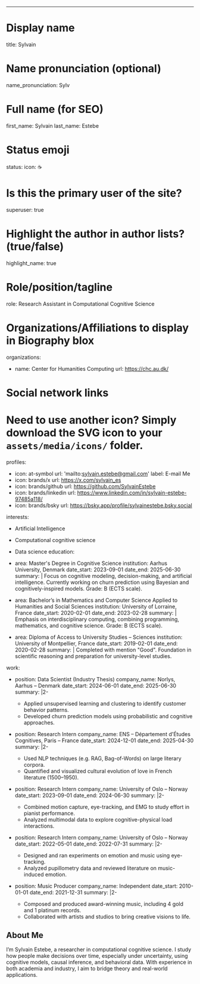 ---
# Display name
title: Sylvain

# Name pronunciation (optional)
name_pronunciation: Sylv

# Full name (for SEO)
first_name: Sylvain
last_name: Estebe

# Status emoji
status:
  icon: ☕️

# Is this the primary user of the site?
superuser: true

# Highlight the author in author lists? (true/false)
highlight_name: true

# Role/position/tagline
role: Research Assistant in Computational Cognitive Science

# Organizations/Affiliations to display in Biography blox
organizations:
  - name: Center for Humanities Computing
    url: https://chc.au.dk/

# Social network links
# Need to use another icon? Simply download the SVG icon to your `assets/media/icons/` folder.
profiles:
  - icon: at-symbol
    url: 'mailto:sylvain.estebe@gmail.com'
    label: E-mail Me
  - icon: brands/x
    url: https://x.com/sylvain_es
  - icon: brands/github
    url: https://github.com/SylvainEstebe
  - icon: brands/linkedin
    url: https://www.linkedin.com/in/sylvain-estebe-97485a118/
  - icon: brands/bsky
    url: https://bsky.app/profile/sylvainestebe.bsky.social

interests:
  - Artificial Intelligence
  - Computational cognitive science
  - Data science
education:
  - area: Master's Degree in Cognitive Science
    institution: Aarhus University, Denmark
    date_start: 2023-09-01
    date_end: 2025-06-30
    summary: |
      Focus on cognitive modeling, decision-making, and artificial intelligence. Currently working on churn prediction using Bayesian and cognitively-inspired models. Grade: B (ECTS scale).

  - area: Bachelor’s in Mathematics and Computer Science Applied to Humanities and Social Sciences
    institution: University of Lorraine, France
    date_start: 2020-02-01
    date_end: 2023-02-28
    summary: |
      Emphasis on interdisciplinary computing, combining programming, mathematics, and cognitive science. Grade: B (ECTS scale).

  - area: Diploma of Access to University Studies – Sciences
    institution: University of Montpellier, France
    date_start: 2019-02-01
    date_end: 2020-02-28
    summary: |
      Completed with mention "Good". Foundation in scientific reasoning and preparation for university-level studies.

work:
  - position: Data Scientist (Industry Thesis)
    company_name: Norlys, Aarhus – Denmark
    date_start: 2024-06-01
    date_end: 2025-06-30
    summary: |2-
      - Applied unsupervised learning and clustering to identify customer behavior patterns.
      - Developed churn prediction models using probabilistic and cognitive approaches.

  - position: Research Intern
    company_name: ENS – Département d'Études Cognitives, Paris – France
    date_start: 2024-12-01
    date_end: 2025-04-30
    summary: |2-
      - Used NLP techniques (e.g. RAG, Bag-of-Words) on large literary corpora.
      - Quantified and visualized cultural evolution of love in French literature (1500–1950).

  - position: Research Intern
    company_name: University of Oslo – Norway
    date_start: 2023-09-01
    date_end: 2024-06-30
    summary: |2-
      - Combined motion capture, eye-tracking, and EMG to study effort in pianist performance.
      - Analyzed multimodal data to explore cognitive-physical load interactions.

  - position: Research Intern
    company_name: University of Oslo – Norway
    date_start: 2022-05-01
    date_end: 2022-07-31
    summary: |2-
      - Designed and ran experiments on emotion and music using eye-tracking.
      - Analyzed pupillometry data and reviewed literature on music-induced emotion.

  - position: Music Producer
    company_name: Independent
    date_start: 2010-01-01
    date_end: 2021-12-31
    summary: |2-
      - Composed and produced award-winning music, including 4 gold and 1 platinum records.
      - Collaborated with artists and studios to bring creative visions to life.

## About Me

I’m Sylvain Estebe, a researcher in computational cognitive science. I study how people make decisions over time, especially under uncertainty, using cognitive models, causal inference, and behavioral data. With experience in both academia and industry, I aim to bridge theory and real-world applications.
